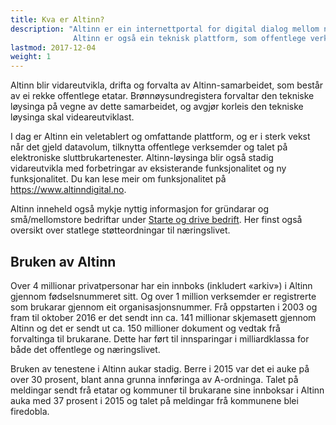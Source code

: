 ```yaml
---
title: Kva er Altinn?
description: "Altinn er ein internettportal for digital dialog mellom næringslivet, privatpersonar og offentlege etatar.
              Altinn er også ein teknisk plattform, som offentlege verksemder kan nytte for å lage digitale tenester."
lastmod: 2017-12-04
weight: 1
---
```


Altinn blir vidareutvikla, drifta og forvalta av Altinn-samarbeidet, som består av ei rekke offentlege etatar.
Brønnøysundregistera forvaltar den tekniske løysinga på vegne av dette samarbeidet, og avgjør korleis den tekniske løysinga skal videareutviklast.

I dag er Altinn ein veletablert og omfattande plattform, og er i sterk vekst når det gjeld datavolum, tilknytta offentlege verksemder og talet på elektroniske sluttbrukartenester.
Altinn-løysinga blir også stadig vidareutvikla med forbetringar av eksisterande funksjonalitet og ny funksjonalitet.
Du kan lese meir om funksjonalitet på https://www.altinndigital.no.

Altinn inneheld også mykje nyttig informasjon for gründarar og små/mellomstore bedriftar under [Starte og drive bedrift](/nn/starte-og-drive).
Her finst også oversikt over statlege støtteordningar til næringslivet.

## Bruken av Altinn
Over 4 millionar privatpersonar har ein innboks (inkludert «arkiv») i Altinn gjennom fødselsnummeret sitt.
Og over 1 million verksemder er registrerte som brukarar gjennom eit organisasjonsnummer.
Frå oppstarten i 2003 og fram til oktober 2016 er det sendt inn ca. 141 millionar skjemasett gjennom Altinn
og det er sendt ut ca. 150 millioner dokument og vedtak frå forvaltinga til brukarane.
Dette har ført til innsparingar i milliardklassa for både det offentlege og næringslivet.

Bruken av tenestene i Altinn aukar stadig. Berre i 2015 var det ei auke på over 30 prosent, blant anna grunna innføringa av A-ordninga.
Talet på meldingar sendt frå etatar og kommuner til brukarane sine innboksar i Altinn auka med 37 prosent i 2015 og talet på meldingar frå kommunene blei firedobla.